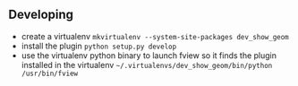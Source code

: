 Developing
----------

* create a virtualenv
  ```mkvirtualenv --system-site-packages dev_show_geom```
* install the plugin
  ```python setup.py develop```
* use the virtualenv python binary to launch fview so it finds the plugin
  installed in the virtualenv
  ```~/.virtualenvs/dev_show_geom/bin/python /usr/bin/fview```
